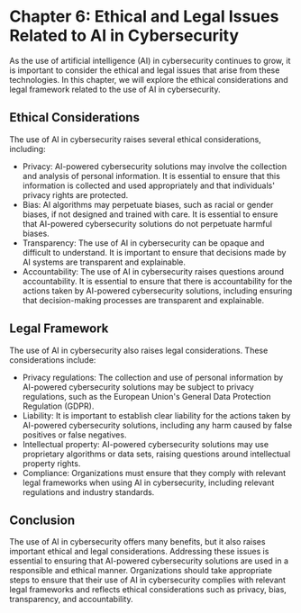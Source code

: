 Chapter 6: Ethical and Legal Issues Related to AI in Cybersecurity
==================================================================

As the use of artificial intelligence (AI) in cybersecurity continues to grow, it is important to consider the ethical and legal issues that arise from these technologies. In this chapter, we will explore the ethical considerations and legal framework related to the use of AI in cybersecurity.

Ethical Considerations
----------------------

The use of AI in cybersecurity raises several ethical considerations, including:

* Privacy: AI-powered cybersecurity solutions may involve the collection and analysis of personal information. It is essential to ensure that this information is collected and used appropriately and that individuals' privacy rights are protected.
* Bias: AI algorithms may perpetuate biases, such as racial or gender biases, if not designed and trained with care. It is essential to ensure that AI-powered cybersecurity solutions do not perpetuate harmful biases.
* Transparency: The use of AI in cybersecurity can be opaque and difficult to understand. It is important to ensure that decisions made by AI systems are transparent and explainable.
* Accountability: The use of AI in cybersecurity raises questions around accountability. It is essential to ensure that there is accountability for the actions taken by AI-powered cybersecurity solutions, including ensuring that decision-making processes are transparent and explainable.

Legal Framework
---------------

The use of AI in cybersecurity also raises legal considerations. These considerations include:

* Privacy regulations: The collection and use of personal information by AI-powered cybersecurity solutions may be subject to privacy regulations, such as the European Union's General Data Protection Regulation (GDPR).
* Liability: It is important to establish clear liability for the actions taken by AI-powered cybersecurity solutions, including any harm caused by false positives or false negatives.
* Intellectual property: AI-powered cybersecurity solutions may use proprietary algorithms or data sets, raising questions around intellectual property rights.
* Compliance: Organizations must ensure that they comply with relevant legal frameworks when using AI in cybersecurity, including relevant regulations and industry standards.

Conclusion
----------

The use of AI in cybersecurity offers many benefits, but it also raises important ethical and legal considerations. Addressing these issues is essential to ensuring that AI-powered cybersecurity solutions are used in a responsible and ethical manner. Organizations should take appropriate steps to ensure that their use of AI in cybersecurity complies with relevant legal frameworks and reflects ethical considerations such as privacy, bias, transparency, and accountability.
